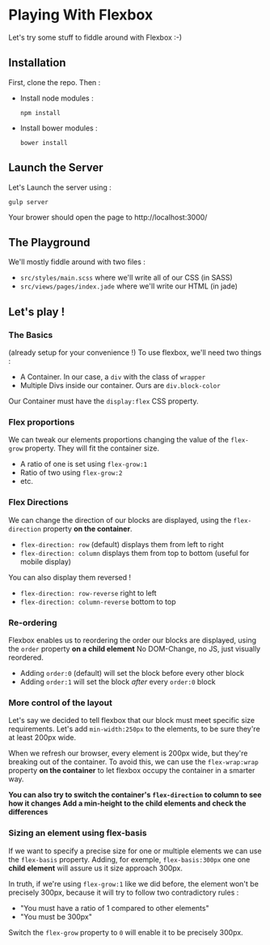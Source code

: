 # Playing With Flexbox
Let's try some stuff to fiddle around with Flexbox :-)

## Installation
First, clone the repo. Then :

- Install node modules :
  ```
  npm install
  ```

- Install bower modules :
  ```
  bower install
  ```

## Launch the Server
Let's Launch the server using :

```
gulp server
```

Your brower should open the page to http://localhost:3000/

## The Playground
We'll mostly fiddle around with two files :
- `src/styles/main.scss` where we'll write all of our CSS (in SASS)
- `src/views/pages/index.jade` where we'll write our HTML (in jade)


## Let's play !

### The Basics
(already setup for your convenience !)
To use flexbox, we'll need two things :

  - A Container. In our case, a `div` with the class of `wrapper`
  - Multiple Divs inside our container. Ours are `div.block-color`

Our Container must have the `display:flex` CSS property.

### Flex proportions
We can tweak our elements proportions changing the value of the `flex-grow` property.
They will fit the container size.

- A ratio of one is set using `flex-grow:1`
- Ratio of two using `flex-grow:2`
- etc.

### Flex Directions
We can change the direction of our blocks are displayed, using the `flex-direction` property **on the container**.

- `flex-direction: row` (default) displays them from left to right
- `flex-direction: column` displays them from top to bottom (useful for mobile display)

You can also display them reversed !

- `flex-direction: row-reverse` right to left
- `flex-direction: column-reverse` bottom to top

### Re-ordering
Flexbox enables us to reordering the order our blocks are displayed, using the `order` property **on a child element**
No DOM-Change, no JS, just visually reordered.

- Adding `order:0` (default) will set the block before every other block
- Adding `order:1` will set the block *after* every `order:0` block

### More control of the layout
Let's say we decided to tell flexbox that our block must meet specific size requirements.
Let's add `min-width:250px` to the elements, to be sure they're at least 200px wide.

When we refresh our browser, every element is 200px wide, but they're breaking out of the container.
To avoid this, we can use the `flex-wrap:wrap` property **on the container** to let flexbox occupy the container
in a smarter way.

**You can also try to switch the container's `flex-direction` to column to see how it changes**
**Add a min-height to the child elements and check the differences**

### Sizing an element using flex-basis
If we want to specify a precise size for one or multiple elements we can use the `flex-basis` property.
Adding, for exemple, `flex-basis:300px` one one **child element** will assure us it size approach 300px.

In truth, if we're using `flex-grow:1` like we did before, the element won't be precisely 300px, because it will
try to follow two contradictory rules :
- "You must have a ratio of 1 compared to other elements"
- "You must be 300px"

Switch the `flex-grow` property to `0` will enable it to be precisely 300px.




